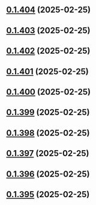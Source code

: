 ## [0.1.404](https://github.com/binary-braids/terraform-oracle/compare/v0.1.403...v0.1.404) (2025-02-25)



## [0.1.403](https://github.com/binary-braids/terraform-oracle/compare/v0.1.402...v0.1.403) (2025-02-25)



## [0.1.402](https://github.com/binary-braids/terraform-oracle/compare/v0.1.401...v0.1.402) (2025-02-25)



## [0.1.401](https://github.com/binary-braids/terraform-oracle/compare/v0.1.400...v0.1.401) (2025-02-25)



## [0.1.400](https://github.com/binary-braids/terraform-oracle/compare/v0.1.399...v0.1.400) (2025-02-25)



## [0.1.399](https://github.com/binary-braids/terraform-oracle/compare/v0.1.398...v0.1.399) (2025-02-25)



## [0.1.398](https://github.com/binary-braids/terraform-oracle/compare/v0.1.397...v0.1.398) (2025-02-25)



## [0.1.397](https://github.com/binary-braids/terraform-oracle/compare/v0.1.396...v0.1.397) (2025-02-25)



## [0.1.396](https://github.com/binary-braids/terraform-oracle/compare/v0.1.395...v0.1.396) (2025-02-25)



## [0.1.395](https://github.com/binary-braids/terraform-oracle/compare/v0.1.394...v0.1.395) (2025-02-25)



